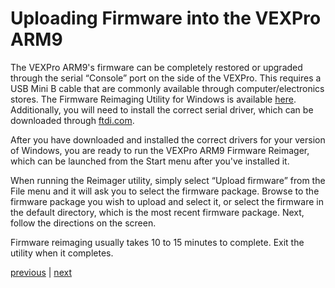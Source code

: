 # Uploading Firmware into the VEXPro ARM9 #

The VEXPro ARM9's firmware can be completely restored or upgraded through the serial “Console” port on the side of the VEXPro.  This requires a USB Mini B cable that are commonly available through computer/electronics stores.  The Firmware Reimaging Utility for Windows is available [here](http://code.google.com/p/terkos/downloads/detail?name=vexpro_arm9_firmware_reimager-1.0.exe&can=2&q).  Additionally, you will need to install the correct serial driver, which can be downloaded through [ftdi.com](http://www.ftdichip.com/Drivers/VCP.htm).

After you have downloaded and installed the correct drivers for your version of Windows, you are ready to run the VEXPro ARM9 Firmware Reimager, which can be launched from the Start menu after you've installed it.

When running the Reimager utility, simply select “Upload firmware” from the File menu and it will ask you to select the firmware package.  Browse to the firmware package you wish to upload and select it, or select the firmware in the default directory, which is the most recent firmware package.  Next, follow the directions on the screen.

Firmware reimaging usually takes 10 to 15 minutes to complete.  Exit the utility when it completes.

[previous](SerialConsole.md) | [next](RobotRecipes.md)